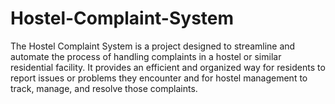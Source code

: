 # Hostel-Complaint-System
The Hostel Complaint System is a project designed to streamline and automate the process of handling complaints in a hostel or similar residential facility. It provides an efficient and organized way for residents to report issues or problems they encounter and for hostel management to track, manage, and resolve those complaints.
